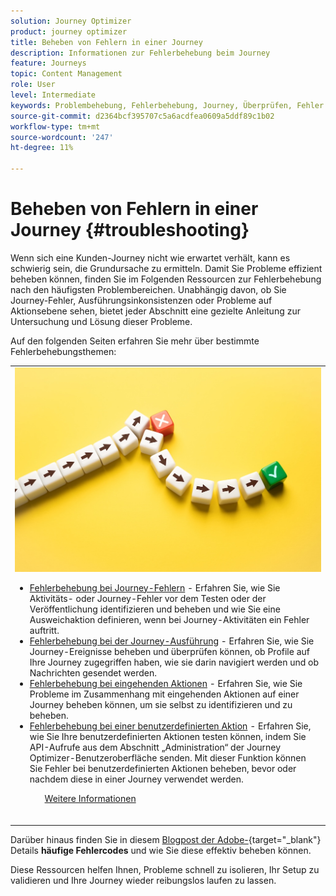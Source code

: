 ```yaml
---
solution: Journey Optimizer
product: journey optimizer
title: Beheben von Fehlern in einer Journey
description: Informationen zur Fehlerbehebung beim Journey
feature: Journeys
topic: Content Management
role: User
level: Intermediate
keywords: Problembehebung, Fehlerbehebung, Journey, Überprüfen, Fehler
source-git-commit: d2364bcf395707c5a6acdfea0609a5ddf89c1b02
workflow-type: tm+mt
source-wordcount: '247'
ht-degree: 11%

---
```


# Beheben von Fehlern in einer Journey {#troubleshooting}

Wenn sich eine Kunden-Journey nicht wie erwartet verhält, kann es schwierig sein, die Grundursache zu ermitteln. Damit Sie Probleme effizient beheben können, finden Sie im Folgenden Ressourcen zur Fehlerbehebung nach den häufigsten Problembereichen. Unabhängig davon, ob Sie Journey-Fehler, Ausführungsinkonsistenzen oder Probleme auf Aktionsebene sehen, bietet jeder Abschnitt eine gezielte Anleitung zur Untersuchung und Lösung dieser Probleme.

Auf den folgenden Seiten erfahren Sie mehr über bestimmte Fehlerbehebungsthemen:

<table style="table-layout:fixed">
<tr style="border: 0;">
  <td>
    <div><img alt="Fehlerbehebung bei Journey-Fehlern" src="../assets/do-not-localize/troubleshooting.jpeg" /> 
    <br><ul><li><a href="../building-journeys/troubleshooting.md">Fehlerbehebung bei Journey-Fehlern</a> - Erfahren Sie, wie Sie Aktivitäts- oder Journey-Fehler vor dem Testen oder der Veröffentlichung identifizieren und beheben und wie Sie eine Ausweichaktion definieren, wenn bei Journey-Aktivitäten ein Fehler auftritt.</li>
    <li><a href="../building-journeys/troubleshooting-execution.md">Fehlerbehebung bei der Journey-Ausführung</a> - Erfahren Sie, wie Sie Journey-Ereignisse beheben und überprüfen können, ob Profile auf Ihre Journey zugegriffen haben, wie sie darin navigiert werden und ob Nachrichten gesendet werden.</li>
     <li><a href="../building-journeys/troubleshooting-inbound.md">Fehlerbehebung bei eingehenden Aktionen</a> - Erfahren Sie, wie Sie Probleme im Zusammenhang mit eingehenden Aktionen auf einer Journey beheben können, um sie selbst zu identifizieren und zu beheben.</li>
     <li><a href="../action/troubleshoot-custom-action.md">Fehlerbehebung bei einer benutzerdefinierten Aktion</a> - Erfahren Sie, wie Sie Ihre benutzerdefinierten Aktionen testen können, indem Sie API-Aufrufe aus dem Abschnitt „Administration“ der Journey Optimizer-Benutzeroberfläche senden. Mit dieser Funktion können Sie Fehler bei benutzerdefinierten Aktionen beheben, bevor oder nachdem diese in einer Journey verwendet werden.</li>
    <ul>
    <div>
     <a href="../integrations/ajo-integrations.md">Weitere Informationen</a></div>
    </div>
    <br>
  </td>
</tr>
</table>

<!--
* **[Troubleshoot journey errors](../building-journeys/troubleshooting.md)**
  Learn how to identify and resolve activity or journey errors before test or publication, and how to define a fallback action in case of an error in journey activities.

* **[Troubleshoot journey execution](../building-journeys/troubleshooting-execution.md)**
  Understand how to troubleshoot journey events, check if profiles entered your journey, how they navigate through it, and if messsages are sent.

* **[Troubleshoot inbound actions](../building-journeys/troubleshooting-inbound.md)**
  Learn how to debug issues related to inbound actions in a journey, in order to help you identify and resolve them on your own.

* **[Troubleshoot a custom action](../action/troubleshoot-custom-action.md)**
  Learn how to test your custom actions by sending API calls from the administration section of Journey Optimizer user interface. This capability helps you troubleshoot your custom actions before or after using them in a journey.

-->

Darüber hinaus finden Sie in diesem [Blogpost der Adobe-](https://experienceleaguecommunities.adobe.com/t5/journey-optimizer-blogs/demystifying-adobe-journey-optimizer-error-codes-root-causes-and/ba-p/760884?profile.language=de){target="_blank"} Details **häufige Fehlercodes** und wie Sie diese effektiv beheben können.

Diese Ressourcen helfen Ihnen, Probleme schnell zu isolieren, Ihr Setup zu validieren und Ihre Journey wieder reibungslos laufen zu lassen.
